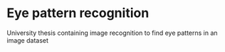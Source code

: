 # Eye pattern recognition
 University thesis containing image recognition to find eye patterns in an image dataset
